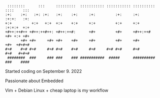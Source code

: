 ```                                                   
 ::::::::      :::     :::::::::  ::::::::::: ::::::::::: :::::::::: ::::    ::: 
:+:    :+:   :+: :+:   :+:    :+:     :+:         :+:     :+:        :+:+:   :+: 
+:+         +:+   +:+  +:+    +:+     +:+         +:+     +:+        :+:+:+  +:+ 
+#++:++#++ +#++:++#++: +#++:++#:      +#+         +#+     +#++:++#   +#+ +:+ +#+ 
       +#+ +#+     +#+ +#+    +#+     +#+         +#+     +#+        +#+  +#+#+# 
#+#    #+# #+#     #+# #+#    #+#     #+#     #+# #+#     #+#        #+#   #+#+# 
 ########  ###     ### ###    ### ###########  #####      ########## ###    ####          
```

Started coding on September 9. 2022

Passionate about Embedded

Vim + Debian Linux + cheap laptop is my workflow
